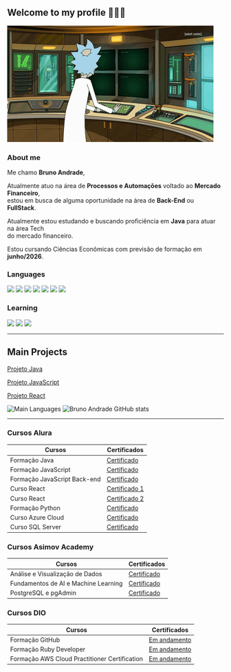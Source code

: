 ## Welcome to my profile 🧘🏻‍♂️

![Rick Hacking](https://github.com/brunoadrd/brunoadrd/blob/main/hacking-rick.gif)

### About me

Me chamo **Bruno Andrade**,

Atualmente atuo na área de **Processos e Automações** voltado ao **Mercado Financeiro**,<br>
estou em busca de alguma oportunidade na área de **Back-End** ou **FullStack**.

Atualmente estou estudando e buscando proficiência em <i class="devicon-java-plain-wordmark"></i>
**Java** para atuar na área Tech<br>do mercado financeiro.

Estou cursando Ciências Econômicas com previsão de formação em **junho/2026**.

### Languages


<div>
    <img width="50px" src="https://cdn.jsdelivr.net/gh/devicons/devicon@latest/icons/javascript/javascript-plain.svg" />
    <img width="50px" src="https://cdn.jsdelivr.net/gh/devicons/devicon@latest/icons/python/python-original-wordmark.svg" />
    <img width="50px" src="https://cdn.jsdelivr.net/gh/devicons/devicon@latest/icons/java/java-original-wordmark.svg" />
    <img width="50px" src="https://cdn.jsdelivr.net/gh/devicons/devicon@latest/icons/react/react-original-wordmark.svg" />
    <img width="50px" src="https://cdn.jsdelivr.net/gh/devicons/devicon@latest/icons/git/git-plain-wordmark.svg" />
    <img width="50px" src="https://cdn.jsdelivr.net/gh/devicons/devicon@latest/icons/postgresql/postgresql-plain-wordmark.svg" />
    <img width="50px" src="https://cdn.jsdelivr.net/gh/devicons/devicon@latest/icons/azure/azure-original-wordmark.svg" />
</div>

### Learning

<div>
    <img width="50px" src="https://cdn.jsdelivr.net/gh/devicons/devicon@latest/icons/spring/spring-original-wordmark.svg" />
    <img width="50px" src="https://cdn.jsdelivr.net/gh/devicons/devicon@latest/icons/amazonwebservices/amazonwebservices-plain-wordmark.svg" />
    <img width="50px" src="https://cdn.jsdelivr.net/gh/devicons/devicon@latest/icons/ruby/ruby-plain-wordmark.svg" />
    
</div>

----

## Main Projects

[Projeto Java](https://github.com/brunoadrd/screenmatch-spring)

[Projeto JavaScript](https://github.com/brunoadrd/moni-bank)

[Projeto React](https://github.com/brunoadrd/Organo/)


![Main Languages](https://github-readme-stats.vercel.app/api/top-langs/?username=brunoadrd&layout=compact&langs_count=5&theme=midnight-purple)
![Bruno Andrade GitHub stats](https://github-readme-stats.vercel.app/api?username=brunoadrd&show_icons=true&theme=midnight-purple)

--------
### Cursos Alura

| Cursos | Certificados |
| - | - |
| Formação Java | [Certificado](https://cursos.alura.com.br/user/brunoandrade77/degree-java-568827/certificate) |
| Formação JavaScript | [Certificado](https://cursos.alura.com.br/user/brunoandrade77/degree-javascript-front-end-v374365-374365/certificate) |
| Formação JavaScript Back-end | [Certificado](https://cursos.alura.com.br/user/brunoandrade77/degree-js-backend-v210587-210587/certificate) |
| Curso React | [Certificado 1](https://cursos.alura.com.br/user/brunoandrade77/course/react-componentes-funcionam/certificate) |
| Curso React | [Certificado 2](https://cursos.alura.com.br/user/brunoandrade77/course/react-desenvolvendo-javascript/certificate) |
| Formação Python | [Certificado](https://cursos.alura.com.br/user/brunoandrade77/degree-linguagem-python-v597955-597955/certificate) |
| Curso Azure Cloud | [Certificado](https://cursos.alura.com.br/user/brunoandrade77/course/azure-cloud-criando-servidor-banco-dados-receber-aplicacao/certificate) |
| Curso SQL Server | [Certificado](https://cursos.alura.com.br/user/brunoandrade77/course/microsoft-sql-server-2022-conhecendo-sql/certificate) |


### Cursos Asimov Academy

| Cursos | Certificados |
| - | - |
| Análise e Visualização de Dados | [Certificado](https://hub.asimov.academy/validar-certificado/a4db46cb-b721-47a3-bf21-f6e04f15244c) |
| Fundamentos de AI e Machine Learning | [Certificado](https://hub.asimov.academy/validar-certificado/8dac8675-8f2e-4dd1-86c0-306eae965920) |
| PostgreSQL e pgAdmin | [Certificado](https://hub.asimov.academy/validar-certificado/bd116bf0-fe3b-481a-949b-ec38ef709e21) |


### Cursos DIO

| Cursos | Certificados |
| - | - |
| Formação GitHub | [Em andamento]() |
| Formação Ruby Developer | [Em andamento]() |
| Formação AWS Cloud Practitioner Certification | [Em andamento]() |
